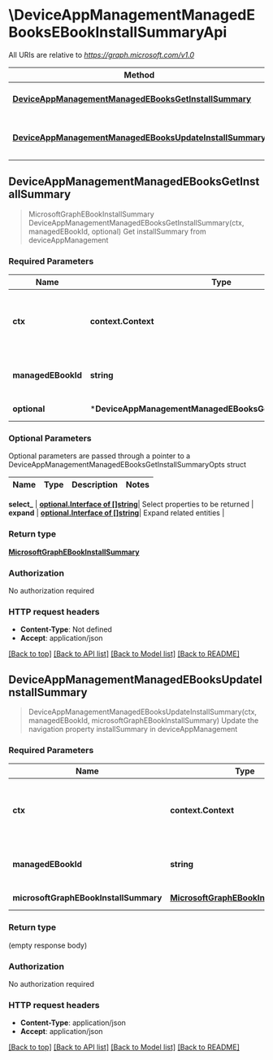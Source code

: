 # \DeviceAppManagementManagedEBooksEBookInstallSummaryApi

All URIs are relative to *https://graph.microsoft.com/v1.0*

Method | HTTP request | Description
------------- | ------------- | -------------
[**DeviceAppManagementManagedEBooksGetInstallSummary**](DeviceAppManagementManagedEBooksEBookInstallSummaryApi.md#DeviceAppManagementManagedEBooksGetInstallSummary) | **Get** /deviceAppManagement/managedEBooks({managedEBook-id})/installSummary | Get installSummary from deviceAppManagement
[**DeviceAppManagementManagedEBooksUpdateInstallSummary**](DeviceAppManagementManagedEBooksEBookInstallSummaryApi.md#DeviceAppManagementManagedEBooksUpdateInstallSummary) | **Patch** /deviceAppManagement/managedEBooks({managedEBook-id})/installSummary | Update the navigation property installSummary in deviceAppManagement



## DeviceAppManagementManagedEBooksGetInstallSummary

> MicrosoftGraphEBookInstallSummary DeviceAppManagementManagedEBooksGetInstallSummary(ctx, managedEBookId, optional)
Get installSummary from deviceAppManagement

### Required Parameters


Name | Type | Description  | Notes
------------- | ------------- | ------------- | -------------
**ctx** | **context.Context** | context for authentication, logging, cancellation, deadlines, tracing, etc.
**managedEBookId** | **string**| key: managedEBook-id of managedEBook | 
 **optional** | ***DeviceAppManagementManagedEBooksGetInstallSummaryOpts** | optional parameters | nil if no parameters

### Optional Parameters

Optional parameters are passed through a pointer to a DeviceAppManagementManagedEBooksGetInstallSummaryOpts struct


Name | Type | Description  | Notes
------------- | ------------- | ------------- | -------------

 **select_** | [**optional.Interface of []string**](string.md)| Select properties to be returned | 
 **expand** | [**optional.Interface of []string**](string.md)| Expand related entities | 

### Return type

[**MicrosoftGraphEBookInstallSummary**](microsoft.graph.eBookInstallSummary.md)

### Authorization

No authorization required

### HTTP request headers

- **Content-Type**: Not defined
- **Accept**: application/json

[[Back to top]](#) [[Back to API list]](../README.md#documentation-for-api-endpoints)
[[Back to Model list]](../README.md#documentation-for-models)
[[Back to README]](../README.md)


## DeviceAppManagementManagedEBooksUpdateInstallSummary

> DeviceAppManagementManagedEBooksUpdateInstallSummary(ctx, managedEBookId, microsoftGraphEBookInstallSummary)
Update the navigation property installSummary in deviceAppManagement

### Required Parameters


Name | Type | Description  | Notes
------------- | ------------- | ------------- | -------------
**ctx** | **context.Context** | context for authentication, logging, cancellation, deadlines, tracing, etc.
**managedEBookId** | **string**| key: managedEBook-id of managedEBook | 
**microsoftGraphEBookInstallSummary** | [**MicrosoftGraphEBookInstallSummary**](MicrosoftGraphEBookInstallSummary.md)| New navigation property values | 

### Return type

 (empty response body)

### Authorization

No authorization required

### HTTP request headers

- **Content-Type**: application/json
- **Accept**: application/json

[[Back to top]](#) [[Back to API list]](../README.md#documentation-for-api-endpoints)
[[Back to Model list]](../README.md#documentation-for-models)
[[Back to README]](../README.md)

